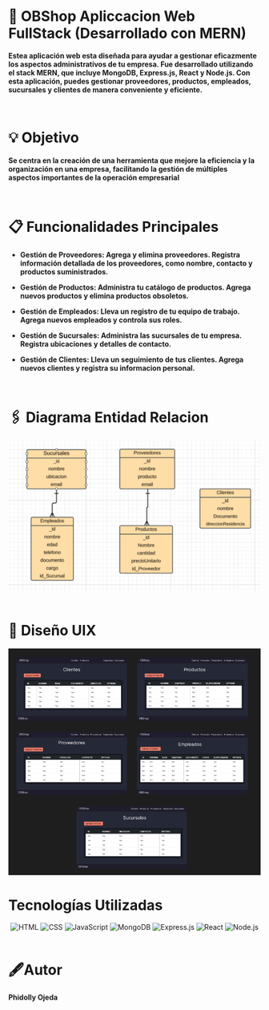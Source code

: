 # 🏬 OBShop Apliccacion Web FullStack (Desarrollado con MERN)


**Estea aplicación web esta diseñada para ayudar a gestionar eficazmente los aspectos administrativos de tu empresa. Fue desarrollado utilizando el stack MERN, que incluye MongoDB, Express.js, React y Node.js. Con esta aplicación, puedes gestionar proveedores, productos, empleados, sucursales y clientes de manera conveniente y eficiente.**

<br>

# 💡 Objetivo

**Se centra en la creación de una herramienta que mejore la eficiencia y la organización en una empresa, facilitando la gestión de múltiples aspectos importantes de la operación empresarial**

<br>

# 📋 Funcionalidades Principales

- **Gestión de Proveedores: Agrega y elimina proveedores. Registra información detallada de los proveedores, como nombre, contacto y productos suministrados.**

- **Gestión de Productos: Administra tu catálogo de productos. Agrega nuevos productos y elimina productos obsoletos.**

- **Gestión de Empleados: Lleva un registro de tu equipo de trabajo. Agrega nuevos empleados y controla sus roles.**

- **Gestión de Sucursales: Administra las sucursales de tu empresa. Registra ubicaciones y detalles de contacto.**

- **Gestión de Clientes: Lleva un seguimiento de tus clientes. Agrega nuevos clientes y registra su informacion personal.**

<br>

# 🖇️ Diagrama Entidad Relacion

<img src="./frontend/src/assets/DB.png"/>

<br>

<br>

# 🎨 Diseño UIX

<img src="./frontend/src/assets/UIX.png"/>

# Tecnologías Utilizadas

<div align="center">
  <img src="https://cdn.jsdelivr.net/gh/devicons/devicon/icons/html5/html5-original.svg" alt="HTML" width="70" height="70" />
  <img src="https://cdn.jsdelivr.net/gh/devicons/devicon/icons/css3/css3-original.svg" alt="CSS" width="70" height="70" />
  <img src="https://cdn.jsdelivr.net/gh/devicons/devicon/icons/javascript/javascript-original.svg" alt="JavaScript" width="70" height="70" />
  <img src="https://cdn.jsdelivr.net/gh/devicons/devicon/icons/mongodb/mongodb-original.svg" alt="MongoDB" width="70" height="70" />
  <img src="https://cdn.jsdelivr.net/gh/devicons/devicon/icons/express/express-original.svg" alt="Express.js" width="70" height="70" stroke="white"/>
  <img src="https://cdn.jsdelivr.net/gh/devicons/devicon/icons/react/react-original.svg" alt="React" width="70" height="70" />
  <img src="https://cdn.jsdelivr.net/gh/devicons/devicon/icons/nodejs/nodejs-original.svg" alt="Node.js" width="70" height="70" />
</div>



<br>

# 🖋️Autor

**Phidolly Ojeda**
